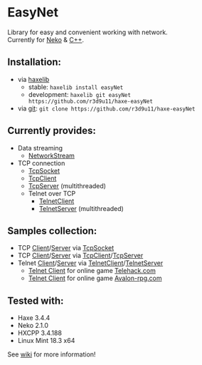 # EasyNet

Library for easy and convenient working with network.<br/>
Currently for [Neko](https://api.haxe.org/neko/index.html) & [C++](https://api.haxe.org/cpp/index.html).

## Installation:
* via [haxelib](https://lib.haxe.org/)
  * stable: `haxelib install easyNet`
  * development: `haxelib git easyNet https://github.com/r3d9u11/haxe-easyNet`
* via [git](https://git-scm.com/): `git clone https://github.com/r3d9u11/haxe-easyNet`

## Currently provides:
* Data streaming
  * [NetworkStream](../../wiki/rn.net.io.NetworkStream#networkstream)
* TCP connection
  * [TcpSocket](../../wiki/rn.net.tcp.TcpSocket#tcpsocket)
  * [TcpClient](../../wiki/rn.net.tcp.TcpClient#tcpclient)
  * [TcpServer](../../wiki/rn.net.tcp.TcpServer#tcpserver) (multithreaded)
  * Telnet over TCP
    * [TelnetClient](../../wiki/rn.net.tcp.telnet.TelnetClient#telnetclient)
    * [TelnetServer](../../wiki/rn.net.tcp.telnet.TelnetServer#telnetserver) (multithreaded)

## Samples collection:
* TCP [Client](samples/tcp/TcpSocket/client/Source/Main.hx#L1)/[Server](samples/tcp/TcpSocket/server/Source/Main.hx#L1) via [TcpSocket](../../wiki/rn.net.tcp.TcpSocket#tcpsocket)
* TCP [Client](samples/tcp/TcpClient/client/Source/Main.hx#L1)/[Server](samples/tcp/TcpClient/server/Source/Main.hx#L1) via [TcpClient](../../wiki/rn.net.tcp.TcpClient#tcpclient)/[TcpServer](../../wiki/rn.net.tcp.TcpServer#tcpserver)
* Telnet [Client](samples/tcp/Telnet/TelnetClient/client/Source/Main.hx#L1)/[Server](samples/tcp/Telnet/TelnetClient/server/Source/Main.hx#L1) via [TelnetClient](../../wiki/rn.net.tcp.telnet.TelnetClient#telnetclient)/[TelnetServer](../../wiki/rn.net.tcp.telnet.TelnetServer#telnetserver)
  * [Telnet Client](samples/tcp/Telnet/ttyGames/client-telehack.com/Source/Main.hx#L1) for online game [Telehack.com](http://telehack.wikia.com/wiki/Telehack_Wiki)
  * [Telnet Client](samples/tcp/Telnet/ttyGames/client-avalon-rpg.com/Source/Main.hx#L1) for online game [Avalon-rpg.com](https://www.avalon-rpg.com/guide/facts/)

## Tested with:
* Haxe 3.4.4
* Neko 2.1.0
* HXCPP 3.4.188
* Linux Mint 18.3 x64

See [wiki](../../wiki) for more information!